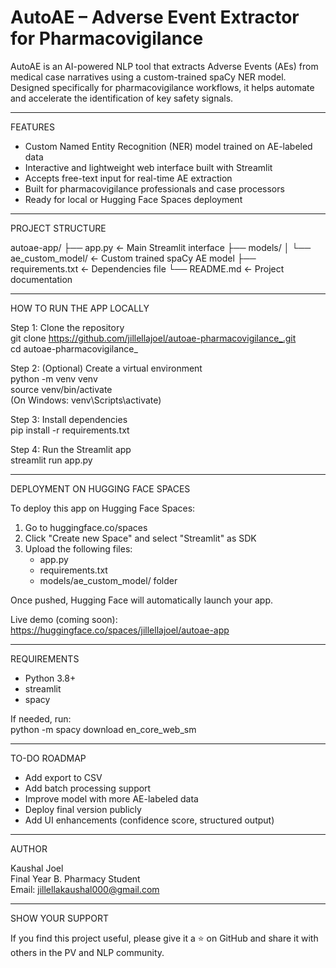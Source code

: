 # AutoAE – Adverse Event Extractor for Pharmacovigilance

AutoAE is an AI-powered NLP tool that extracts Adverse Events (AEs) from medical case narratives using a custom-trained spaCy NER model. Designed specifically for pharmacovigilance workflows, it helps automate and accelerate the identification of key safety signals.

------------------------------------------------------------

FEATURES

- Custom Named Entity Recognition (NER) model trained on AE-labeled data
- Interactive and lightweight web interface built with Streamlit
- Accepts free-text input for real-time AE extraction
- Built for pharmacovigilance professionals and case processors
- Ready for local or Hugging Face Spaces deployment

------------------------------------------------------------

PROJECT STRUCTURE

autoae-app/
├── app.py                  <- Main Streamlit interface
├── models/
│   └── ae_custom_model/    <- Custom trained spaCy AE model
├── requirements.txt        <- Dependencies file
└── README.md               <- Project documentation

------------------------------------------------------------

HOW TO RUN THE APP LOCALLY

Step 1: Clone the repository  
        git clone https://github.com/jillellajoel/autoae-pharmacovigilance_.git  
        cd autoae-pharmacovigilance_

Step 2: (Optional) Create a virtual environment  
        python -m venv venv  
        source venv/bin/activate  
        (On Windows: venv\Scripts\activate)

Step 3: Install dependencies  
        pip install -r requirements.txt

Step 4: Run the Streamlit app  
        streamlit run app.py

------------------------------------------------------------

DEPLOYMENT ON HUGGING FACE SPACES

To deploy this app on Hugging Face Spaces:

1. Go to huggingface.co/spaces
2. Click "Create new Space" and select "Streamlit" as SDK
3. Upload the following files:
   - app.py
   - requirements.txt
   - models/ae_custom_model/ folder

Once pushed, Hugging Face will automatically launch your app.

Live demo (coming soon):  
https://huggingface.co/spaces/jillellajoel/autoae-app

------------------------------------------------------------

REQUIREMENTS

- Python 3.8+
- streamlit
- spacy

If needed, run:  
python -m spacy download en_core_web_sm

------------------------------------------------------------

TO-DO ROADMAP

- Add export to CSV
- Add batch processing support
- Improve model with more AE-labeled data
- Deploy final version publicly
- Add UI enhancements (confidence score, structured output)

------------------------------------------------------------

AUTHOR

Kaushal Joel  
Final Year B. Pharmacy Student  
Email: jillellakaushal000@gmail.com

------------------------------------------------------------

SHOW YOUR SUPPORT

If you find this project useful, please give it a ⭐ on GitHub and share it with others in the PV and NLP community.
